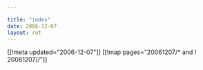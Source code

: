 ```yaml
---

title: "index"
date: 2006-12-07
layout: rut
---
```


[[!meta updated="2006-12-07"]]
[[!map pages="20061207/* and ! 20061207/*/*"]]
